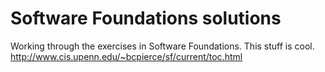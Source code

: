 Software Foundations solutions
==============================

Working through the exercises in Software Foundations. This stuff is cool. http://www.cis.upenn.edu/~bcpierce/sf/current/toc.html
